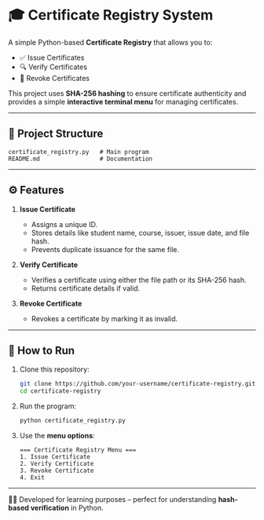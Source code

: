 # 🎓 Certificate Registry System

A simple Python-based **Certificate Registry** that allows you to:

- ✅ Issue Certificates  
- 🔍 Verify Certificates  
- 🚫 Revoke Certificates  

This project uses **SHA-256 hashing** to ensure certificate authenticity and provides a simple **interactive terminal menu** for managing certificates.

---

## 📂 Project Structure

```
certificate_registry.py   # Main program
README.md                 # Documentation
```

---

## ⚙️ Features

1. **Issue Certificate**
   - Assigns a unique ID.
   - Stores details like student name, course, issuer, issue date, and file hash.
   - Prevents duplicate issuance for the same file.

2. **Verify Certificate**
   - Verifies a certificate using either the file path or its SHA-256 hash.
   - Returns certificate details if valid.

3. **Revoke Certificate**
   - Revokes a certificate by marking it as invalid.

---

## 🚀 How to Run

1. Clone this repository:
   ```bash
   git clone https://github.com/your-username/certificate-registry.git
   cd certificate-registry
   ```

2. Run the program:
   ```bash
   python certificate_registry.py
   ```

3. Use the **menu options**:
   ```
   === Certificate Registry Menu ===
   1. Issue Certificate
   2. Verify Certificate
   3. Revoke Certificate
   4. Exit
   ```

---

👨‍💻 Developed for learning purposes – perfect for understanding **hash-based verification** in Python.
